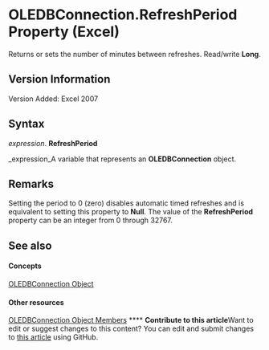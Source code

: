 
# OLEDBConnection.RefreshPeriod Property (Excel)

Returns or sets the number of minutes between refreshes. Read/write  **Long**.


## Version Information

Version Added: Excel 2007 


## Syntax

 _expression_. **RefreshPeriod**

 _expression_A variable that represents an  **OLEDBConnection** object.


## Remarks

Setting the period to 0 (zero) disables automatic timed refreshes and is equivalent to setting this property to  **Null**. The value of the  **RefreshPeriod** property can be an integer from 0 through 32767.


## See also


#### Concepts


 [OLEDBConnection Object](f246e544-9854-8e71-a7f7-dec57dd725e4.md)
#### Other resources


 [OLEDBConnection Object Members](2f1a2f81-ee3a-1b60-8dc3-87818e1790c1.md)
****   **Contribute to this article**Want to edit or suggest changes to this content? You can edit and submit changes to  [this article](https://github.com/jhershey00/VBA_Excel_Test/OpenXMLCon/articles/23032291-8491-42b8-b0ee-18287c115c29.md) using GitHub.

